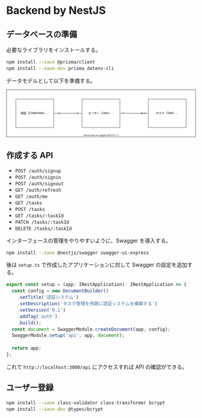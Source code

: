 # Backend by NestJS

## データベースの準備

必要なライブラリをインストールする。

```bash
npm install --save @prisma/client
npm install --save-dev prisma dotenv-cli
```

データモデルとして以下を準備する。

![](assets/modeling.drawio.svg)

## 作成する API

- `POST /auth/signup`
- `POST /auth/signin`
- `POST /auth/signout`
- `GET /auth/refresh`
- `GET /auth/me`
- `GET /tasks`
- `POST /tasks`
- `GET /tasks/:taskId`
- `PATCH /tasks/:taskId`
- `DELETE /tasks/:taskId`

インターフェースの管理をやりやすいように、Swagger を導入する。

```bash
npm install --save @nestjs/swagger swagger-ui-express
```

後は `setup.ts` で作成したアプリケーションに対して Swagger の設定を追加する。

```ts
export const setup = (app: INestApplication): INestApplication => {
  const config = new DocumentBuilder()
    .setTitle('認証システム')
    .setDescription('タスク管理を例題に認証システムを構築する')
    .setVersion('0.1')
    .addTag('auth')
    .build();
  const document = SwaggerModule.createDocument(app, config);
  SwaggerModule.setup('api', app, document);

  return app;
};
```

これで `http://localhost:3000/api` にアクセスすれば API の確認ができる。

## ユーザー登録

```bash
npm install --save class-validator class-transformer bcrypt
npm install --save-dev @types/bcrypt
```
